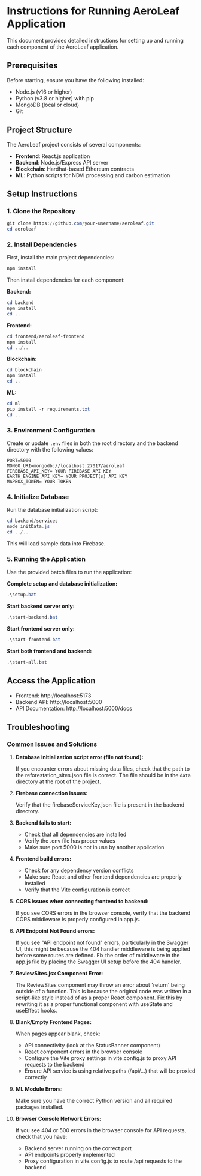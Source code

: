 # Instructions for Running AeroLeaf Application

This document provides detailed instructions for setting up and running each component of the AeroLeaf application.

## Prerequisites

Before starting, ensure you have the following installed:

- Node.js (v16 or higher)
- Python (v3.8 or higher) with pip
- MongoDB (local or cloud)
- Git

## Project Structure

The AeroLeaf project consists of several components:

- **Frontend**: React.js application
- **Backend**: Node.js/Express API server
- **Blockchain**: Hardhat-based Ethereum contracts
- **ML**: Python scripts for NDVI processing and carbon estimation

## Setup Instructions

### 1. Clone the Repository

```powershell
git clone https://github.com/your-username/aeroleaf.git
cd aeroleaf
```

### 2. Install Dependencies

First, install the main project dependencies:

```powershell
npm install
```

Then install dependencies for each component:

**Backend:**

```powershell
cd backend
npm install
cd ..
```

**Frontend:**

```powershell
cd frontend/aeroleaf-frontend
npm install
cd ../..
```

**Blockchain:**

```powershell
cd blockchain
npm install
cd ..
```

**ML:**

```powershell
cd ml
pip install -r requirements.txt
cd ..
```

### 3. Environment Configuration

Create or update `.env` files in both the root directory and the backend directory with the following values:

```
PORT=5000
MONGO_URI=mongodb://localhost:27017/aeroleaf
FIREBASE_API_KEY= YOUR FIREBASE API KEY
EARTH_ENGINE_API_KEY= YOUR PROJECT(s) API KEY
MAPBOX_TOKEN= YOUR TOKEN
```

### 4. Initialize Database

Run the database initialization script:

```powershell
cd backend/services
node initData.js
cd ../..
```

This will load sample data into Firebase.

### 5. Running the Application

Use the provided batch files to run the application:

**Complete setup and database initialization:**

```powershell
.\setup.bat
```

**Start backend server only:**

```powershell
.\start-backend.bat
```

**Start frontend server only:**

```powershell
.\start-frontend.bat
```

**Start both frontend and backend:**

```powershell
.\start-all.bat
```

## Access the Application

- Frontend: http://localhost:5173
- Backend API: http://localhost:5000
- API Documentation: http://localhost:5000/docs

## Troubleshooting

### Common Issues and Solutions

1. **Database initialization script error (file not found):**

   If you encounter errors about missing data files, check that the path to the reforestation_sites.json file is correct. The file should be in the `data` directory at the root of the project.

2. **Firebase connection issues:**

   Verify that the firebaseServiceKey.json file is present in the backend directory.

3. **Backend fails to start:**

   - Check that all dependencies are installed
   - Verify the .env file has proper values
   - Make sure port 5000 is not in use by another application

4. **Frontend build errors:**

   - Check for any dependency version conflicts
   - Make sure React and other frontend dependencies are properly installed
   - Verify that the Vite configuration is correct

5. **CORS issues when connecting frontend to backend:**

   If you see CORS errors in the browser console, verify that the backend CORS middleware is properly configured in app.js.

6. **API Endpoint Not Found errors:**

   If you see "API endpoint not found" errors, particularly in the Swagger UI, this might be because the 404 handler middleware is being applied before some routes are defined. Fix the order of middleware in the app.js file by placing the Swagger UI setup before the 404 handler.

7. **ReviewSites.jsx Component Error:**

   The ReviewSites component may throw an error about 'return' being outside of a function. This is because the original code was written in a script-like style instead of as a proper React component. Fix this by rewriting it as a proper functional component with useState and useEffect hooks.

8. **Blank/Empty Frontend Pages:**

   When pages appear blank, check:

   - API connectivity (look at the StatusBanner component)
   - React component errors in the browser console
   - Configure the Vite proxy settings in vite.config.js to proxy API requests to the backend
   - Ensure API service is using relative paths (/api/...) that will be proxied correctly

9. **ML Module Errors:**

   Make sure you have the correct Python version and all required packages installed.

10. **Browser Console Network Errors:**

    If you see 404 or 500 errors in the browser console for API requests, check that you have:

    - Backend server running on the correct port
    - API endpoints properly implemented
    - Proxy configuration in vite.config.js to route /api requests to the backend

